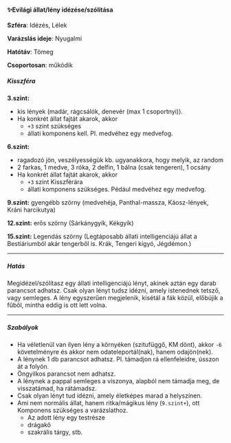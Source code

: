 #### ✨Evilági állat/lény idézése/szólítása

**Szféra**: Idézés, Lélek

**Varázslás ideje**: Nyugalmi

**Hatótáv**: Tömeg

**Csoportosan**: működik 

##### Kisszféra

**3.szint:**
- kis lények (madár, rágcsálók, denevér  (max 1 csoportnyi)).
- Ha konkrét állat fajtát akarok, akkor
  - `+3` szint szükséges
  - állati komponens kell. Pl. medvéhez egy medvefog. 

**6.szint:** 
- ragadozó jön, veszélyességük kb. ugyanakkora, hogy melyik, az random
- 2 farkas, 1 medve, 3 róka, 2 delfin, 1 bálna (csak tengeren), 1 ocsány
- Ha konkrét állat fajtát akarok, akkor
  - `+3` szint Kisszférára
  - állati komponens szükséges. Pédául medvéhez egy medvefog.

**9.szint:** gyengébb szörny (medvehéja, Panthal-massza, Káosz-lények, Kráni harcikutya)

**12.szint:** erős szörny (Sárkánygyík, Kékgyík)

**15.szint:** Legendás szörny (Legtáposabb állati intelligenciájú állat a Bestiáriumból akár tengerből is. Krák, Tengeri kígyó, Jégdémon.)

---
##### Hatás

Megidézel/szólítasz egy állati intelligenciájú lényt, akinek aztán egy darab parancsot adhatsz. Csak olyan lényt tudsz idézni, amely istenednek tetsző, vagy semleges. A lény egyszerűen megjelenik, kisétál a fák közül, előbújik a fűből, mintha eddig is ott lett volna.

---
##### Szabályok

- Ha véletlenül van ilyen lény a környéken (szitufüggő, KM dönt), akkor `-6` követelményre és akkor nem odateleportál(nak), hanem odajön(nek).
- A lénynek 1 db parancsot adhatsz. Pl. támadjon rá ellenfeleidre, ússzon át a folyón.
- Öngyilkos parancsot nem adhatsz.
- A lénynek a pappal semleges a viszonya, alapból nem támadja meg, de visszatámad, ha rátámadsz.
- Csak olyan lényt tud idézni, amely életképes marad a helyszínen.
- Ami nem normális állat, hanem ritka/mágikus lény (`9.szint+`), ott Komponens szükséges a varázslathoz.
  - Az adott lény egy testrésze
  - drágakő
  - szakrális tárgy, stb.
